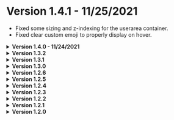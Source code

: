 # Version 1.4.1 - 11/25/2021
- Fixed some sizing and z-indexing for the userarea container.
- Fixed clear custom emoji to properly display on hover.

<details>
<summary><b> Version 1.4.0 - 11/24/2021 </b></summary>

- Using a better method for when userarea buttons and nametag shows (aka when you hover on your avatar). This closes **[pull #9](https://github.com/Discord-Theme-Addons/compact-userarea/pull/9)**.
- Changes to the status picker for it to function better when interacting.
- Some minor modifications for better theme compatibility (hopefully). This closes **[issue #7](https://github.com/Discord-Theme-Addons/compact-userarea/issues/7)**.
- Some file structure changes.
- README asset updates.
</details>

<details>
<summary><b> Version 1.3.2 </b></summary>

- A minor rework to use the entire userarea instead of moving things each by each, which helps clean the code for specific os types.
- When you hover on your avatar, the buttons now have a popout animation.
- All animations can now be found in `./src/main/_animations.scss`.
- Some more code "cleanup."
</details>

<details>
<summary><b> Version 1.3.1 </b></summary>

Better native support for [Bottom Bar](https://github.com/Discord-Theme-Addons/bottom-bar) for the recent rework.
</details>

<details>
<summary><b> Version 1.3.0 </b></summary>

- No longer using `@mixins` for os types, made the switch over to `@each` as it's easier to manage with OS types.
- Did a bit of tinkering and redid some things, should be less scuffed.
- Fixed some z-index issues (scuffed way tho cause im too lazy to figure out an actual way). This should resolve part of [issue #5](https://github.com/Discord-Theme-Addons/revamped-userarea/issues/5).
- Some file structure reconstructing.
- Misc changes to the repo itself to make it look a tad bit nicer.
</details>

<details>
<summary><b> Version 1.2.6 </b></summary>

Fixes for where the unread ping indicator wouldn't be positioned properly.
</details>

<details>
<summary><b> Version 1.2.5 </b></summary>

Fixes for when the BD notice pops up for an update.
</details>

<details>
<summary><b> Version 1.2.4 </b></summary>

I really need to learn how to NOT push changes unless I'M CERTAIN that shit is actually completely fixed.. 
- Fixed where on web the height of the name tag container would be 2px too short.
- Made width for name tag container a bit longer.
</details>

<details>
<summary><b> Version 1.2.3 </b></summary>

Positioning fixes for different operating system types.
</details>

<details>
<summary><b> Version 1.2.2 </b></summary>

Positioning fix for the status picker.
</details>

<details>
<summary><b> Version 1.2.1 </b></summary>

Added a separator below the user's avatar.
</details>

<details>
<summary><b> Version 1.2.0 </b></summary>

Recently I have recoded this to use SCSS, mainly for maintainability ~~(and the sake of my sanity).~~ Some other changes are:
- Bottom Bar support is basically gone (or well I won't be maintaining the branch anymore) because I'm too lazy to.
- Fixed where you couldn't quick clear your status.
- Readded back where the name tag would show next to the action buttions. NOTE: You will no longer be able to copy your username.
- Some position adjustmets + cleaner code.
</details>